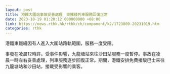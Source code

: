 ```yaml
---
layout: post
title: 港鐵大圍站事故妥善處理　東鐵綫列車服務回復正常
date: 2023-10-19 01:20:12.000000000 +08:00
link: https://news.rthk.hk/rthk/ch/component/k2/1723809-20231019.htm
categories: rthk
---
```


港鐵東鐵綫因有人進入大圍站路軌範圍，服務一度受阻。

事發在凌晨12時許。受事件影響，九龍塘站來往沙田站服務一度暫停。事故在凌晨一時左右妥善處理，列車服務逐步回復正常。期間，港鐵安排免費接駁巴士來往九龍塘站和沙田站，接載受影響的乘客。
